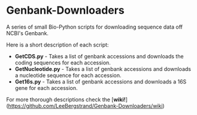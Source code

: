 Genbank-Downloaders
===================

A series of small Bio-Python scripts for downloading sequence data off NCBI's Genbank.

Here is a short description of each script:

* **GetCDS.py** - Takes a list of genbank accessions and downloads the coding sequences for each accession.
* **GetNucleotide.py** - Takes a list of genbank accessions and downloads a nucleotide sequence for each accession.
* **Get16s.py** - Takes a list of genbank accessions and downloads a 16S gene for each accession. 

For more thorough descriptions check the [**wiki!**] (https://github.com/LeeBergstrand/Genbank-Downloaders/wiki)
